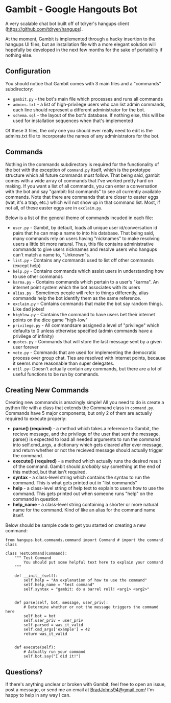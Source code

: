 # Gambit - Google Hangouts Bot

A very scalable chat bot built off of tdryer's hangups client
(https://github.com/tdryer/hangups).

At the moment, Gambit is implemented through a hacky insertion to the hangups UI files,
but an installation file with a more elegant solution will hopefully be developed in
the next few months for the sake of portability if nothing else.

## Configuration

You should notice that Gambit comes with 3 main files and a "commands" subdirectory:
- `gambit.py` - the bot's main file which processes and runs all commands
- `admins.txt` - a list of high-privilege users who can list admin commands, each line
should represent a different administrator for the bot.
- `schema.sql` - the layout of the bot's database. If nothing else, this will be used
for installation sequences when that's implemented

Of these 3 files, the only one you should ever really need to edit is the admins.txt
file to incorporate the names of any administrators for the bot.

## Commands

Nothing in the commands subdirectory is required for the functionality of the bot with 
the exception of `command.py` itself, which is the prototype structure which all future
commands must follow. That being said, gambit comes with a wide array of commands that
I've worked pretty hard on making. If you want a list of all commands, you can enter
a conversation with the bot and say "gambit: list commands" to see all currently
available commands. Note that there are commands that are closer to easter eggs
(wat, it's a trap, etc.) which will not show up in that command list. Most, if not all,
of these easter eggs are in `exclaim.py`.

Below is a list of the general theme of commands incuded in each file:
- `user.py` - Gambit, by default, loads all unique user id/conversation id pairs that
he can map a name to into his database. That being said, many commands rely on users
having "nicknames" to make resolving users a little bit more natural. Thus, this file
contains administrative commands to give users nicknames and resolve users who hangups
can't match a name to, "Unknown"s.
- `list.py` - Contains any commands used to list off other commands (except help)
- `help.py` - Contains commands which assist users in understanding how to use other
commands
- `karma.py` - Contains commands which pertain to a user's "karma". An internet point
system which the bot associates with its users
- `alias.py` - Sometimes people will refer to things differently, alias commands help
the bot identify them as the same reference.
- `exclaim.py` - Contains commands that make the bot say random things. Like dad jokes!
- `highlow.py` - Contains the command to have users bet their internet points on the
dice game "high-low"
- `privilege.py` - All commandsare assigned a level of "privilege" which defaults to 0
unless otherwise specified (admin commands have a privilege of infinity)
- `quotes.py` - Commands that will store the last message sent by a given user forever
- `vote.py` - Commands that are used for implementing the democratic process over
group chat. Ties are resolved with internet points, because it seems more reasonable
than super delegates.
- `util.py`- Doesn't actually contain any commands, but there are a lot of useful
functions to be run by commands.

## Creating New Commands

Creating new commands is amazingly simple! All you need to do is create a python file
with a class that extends the Command class in `command.py`. Commands have 5 major
components, but only 2 of them are actually required to execute properly:

- **parse() (required)** - a method which takes a reference to Gambit, the recieve
message, and the privilege of the user that sent the message. parse() is expected to
load all needed arguments to run the command into self.cmd_args, a dictionary which 
gets cleared after ever message, and return whether or not the recieved message should 
actually trigger the command.
- **execute() (required)** - a method which actually runs the desired result of the 
command. Gambit should *probably* say something at the end of this method, but that isn't required.
- **syntax** - a class-level string which contains the syntax to run the command. This
is what gets printed out in "list commands"
- **help** - a class-level string of help text to explain to users how to use the
command. This gets printed out when someone runs "help" on the command in question.
- **help_name** - a class-level string containing a shorter or more natural name for
the command. Kind of like an alias for the command name itself.

Below should be sample code to get you started on creating a new command:

```
from hangups.bot.commands.command import Command # import the command class

class TestCommand(Command):
    """ Test Command
        You should put some helpful text here to explain your command
    """
    
    def __init__(self):
        self.help = "An explanation of how to use the command"
        self.help_name = "test command"
        self.syntax = "gambit: do a barrel roll! <arg1> <arg2>"
    
    
    def parse(self, bot, message, user_priv):
        # Determine whether or not the message triggers the command here
        self.bot = bot
        self.user_priv = user_priv
        self.parsed = was_it_valid
        self.cmd_args['example'] = 42
        return was_it_valid


    def execute(self):
        # Actually run your command
        self.bot.say("I did it!")
```

## Questions?

If there's anything unclear or broken with Gambit, feel free to open an issue, post
a message, or send me an email at BradJohns94@gmail.com! I'm happy to help in any
way I can.
